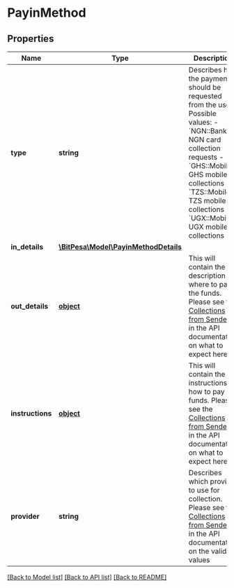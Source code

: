 # PayinMethod

## Properties
Name | Type | Description | Notes
------------ | ------------- | ------------- | -------------
**type** | **string** | Describes how the payment should be requested from the user.  Possible values: - &#x60;NGN::Bank&#x60;: NGN card collection requests - &#x60;GHS::Mobile&#x60;: GHS mobile collections - &#x60;TZS::Mobile&#x60;: TZS mobile collections - &#x60;UGX::Mobile&#x60;: UGX mobile collections | [optional] 
**in_details** | [**\BitPesa\Model\PayinMethodDetails**](PayinMethodDetails.md) |  | [optional] 
**out_details** | [**object**](.md) | This will contain the description on where to pay the funds. Please see the [Collections from Senders](https://github.com/bitpesa/api-documentation/blob/master/additional-features.md#collections-from-senders) in the API documentation on what to expect here. | [optional] 
**instructions** | [**object**](.md) | This will contain the instructions on how to pay the funds. Please see the [Collections from Senders](https://github.com/bitpesa/api-documentation/blob/master/additional-features.md#collections-from-senders) in the API documentation on what to expect here. | [optional] 
**provider** | **string** | Describes which provider to use for collection. Please see the [Collections from Senders](https://github.com/bitpesa/api-documentation/blob/master/additional-features.md#collections-from-senders) in the API documentation on the valid values | [optional] 

[[Back to Model list]](../README.md#documentation-for-models) [[Back to API list]](../README.md#documentation-for-api-endpoints) [[Back to README]](../README.md)



